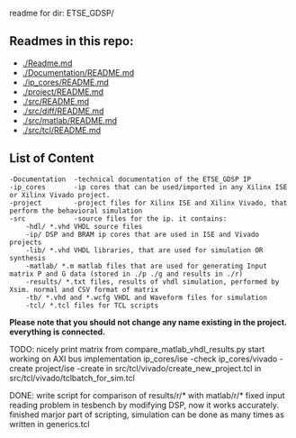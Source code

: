 readme for dir: ETSE_GDSP/

## Readmes in this repo:

* [./Readme.md](https://github.com/tsotnep/ETSE_GDSP)
* [./Documentation/README.md](https://github.com/tsotnep/ETSE_GDSP/tree/master/Documentation)
* [./ip_cores/README.md](https://github.com/tsotnep/ETSE_GDSP/tree/master/ip_cores)
* [./project/README.md](https://github.com/tsotnep/ETSE_GDSP/tree/master/project)
* [./src/README.md](https://github.com/tsotnep/ETSE_GDSP/tree/master/src)
* [./src/diff/README.md](https://github.com/tsotnep/ETSE_GDSP/tree/master/src/diff)
* [./src/matlab/README.md](https://github.com/tsotnep/ETSE_GDSP/tree/master/src/matlab)
* [./src/tcl/README.md](https://github.com/tsotnep/ETSE_GDSP/tree/master/src/tcl)



## List of Content

    -Documentation  -technical documentation of the ETSE_GDSP IP
    -ip_cores       -ip cores that can be used/imported in any Xilinx ISE or Xilinx Vivado project.
    -project        -project files for Xilinx ISE and Xilinx Vivado, that perform the behavioral simulation
    -src            -source files for the ip. it contains:
        -hdl/ *.vhd VHDL source files
        -ip/ DSP and BRAM ip cores that are used in ISE and Vivado projects
        -lib/ *.vhd VHDL libraries, that are used for simulation OR synthesis
        -matlab/ *.m matlab files that are used for generating Input matrix P and G data (stored in ./p ./g and results in ./r)
        -results/ *.txt files, results of vhdl simulation, performed by Xsim. normal and CSV format of matrix
        -tb/ *.vhd and *.wcfg VHDL and Waveform files for simulation
        -tcl/ *.tcl files for TCL scripts


**Please note that you should not change any name existing in the project. everything is connected.**


TODO:
    nicely print matrix from compare_matlab_vhdl_results.py
    start working on AXI bus implementation
    ip_cores/ise        -check
    ip_cores/vivado     -create
    project/ise         -create
    in src/tcl/vivado/create_new_project.tcl
    in src/tcl/vivado/tclbatch_for_sim.tcl

DONE:
    write script for comparison of results/r/* with matlab/r/*
    fixed input reading problem in tesbench by modifying DSP, now it works accurately.
    finished marjor part of scripting, simulation can be done as many times as written in generics.tcl
